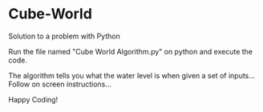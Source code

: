 Cube-World
==========

Solution to a problem with Python

Run the file named "Cube World Algorithm.py" on python and execute the code.

The algorithm tells you what the water level is when given a set of inputs... Follow on screen instructions...

Happy Coding!
